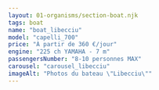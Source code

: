 ```yaml
---
layout: 01-organisms/section-boat.njk
tags: boat
name: "boat_libecciu"
model: "capelli_700"
price: "À partir de 360 €/jour"
engine: "225 ch YAMAHA - 7 m"
passengersNumber: "8-10 personnes MAX"
carousel: "carousel_libecciu"
imageAlt: "Photos du bateau \"Libecciu\""
---
```

